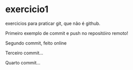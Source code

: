 # exercicio1
exercicios para praticar git, que não é github.

Primeiro exemplo de commit e push no repositóiro remoto!

Segundo commit, feito online

Terceiro commit...

Quarto commit...
